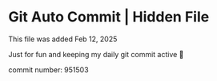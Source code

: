 # Git Auto Commit | Hidden File

This file was added Feb 12, 2025

Just for fun and keeping my daily git commit active 🤪

commit number: 951503
